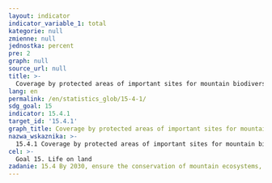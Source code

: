 ```yaml
---
layout: indicator
indicator_variable_1: total
kategorie: null
zmienne: null
jednostka: percent
pre: 2
graph: null
source_url: null
title: >-
  Coverage by protected areas of important sites for mountain biodiversity
lang: en
permalink: /en/statistics_glob/15-4-1/
sdg_goal: 15
indicator: 15.4.1
target_id: '15.4.1'
graph_title: Coverage by protected areas of important sites for mountain biodiversity
nazwa_wskaznika: >-
  15.4.1 Coverage by protected areas of important sites for mountain biodiversity
cel: >-
  Goal 15. Life on land
zadanie: 15.4 By 2030, ensure the conservation of mountain ecosystems, including their biodiversity, in order to enhance their capacity to provide benefits that are essential for sustainable development
---
```

